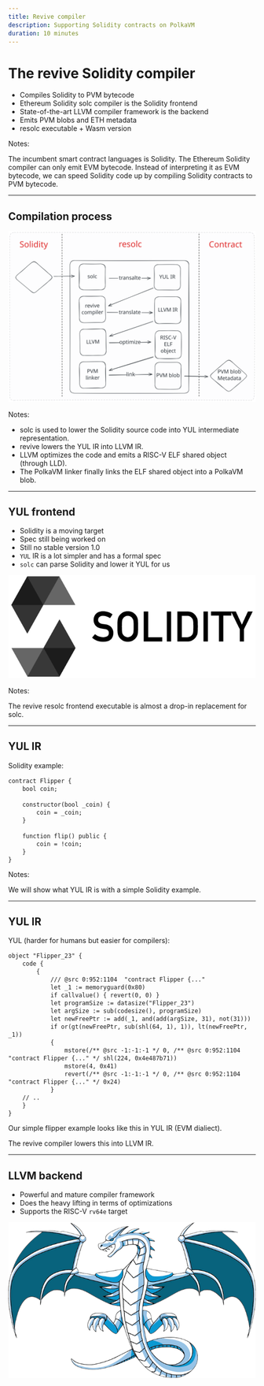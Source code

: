 ```yaml
---
title: Revive compiler
description: Supporting Solidity contracts on PolkaVM
duration: 10 minutes
---
```


# The revive Solidity compiler

- Compiles Solidity to PVM bytecode
- Ethereum Solidity solc compiler is the Solidity frontend
- State-of-the-art LLVM compiler framework is the backend
- Emits PVM blobs and ETH metadata
- resolc executable + Wasm version

Notes:

The incumbent smart contract languages is Solidity.
The Ethereum Solidity compiler can only emit EVM bytecode.
Instead of interpreting it as EVM bytecode, we can speed Solidity code up by
compiling Solidity contracts to PVM bytecode.

---

## Compilation process

<img src="img/resolc/compilation.svg">

Notes:

- solc is used to lower the Solidity source code into YUL intermediate representation.
- revive lowers the YUL IR into LLVM IR.
- LLVM optimizes the code and emits a RISC-V ELF shared object (through LLD).
- The PolkaVM linker finally links the ELF shared object into a PolkaVM blob.

---

## YUL frontend

<pba-cols>
<pba-col center>

- Solidity is a moving target
- Spec still being worked on
- Still no stable version 1.0
- `YUL` IR is a lot simpler and has a formal spec
- `solc` can parse Solidity and lower it YUL for us

<!-- .element: class="fragment" data-fragment-index="1" -->

</pba-col>
<pba-col center>

<img src="img/resolc/solidity.png">

</pba-col>
</pba-cols>

Notes:

The revive resolc frontend executable is almost a drop-in replacement for solc.

---

## YUL IR

Solidity example:

```solidity
contract Flipper {
    bool coin;

    constructor(bool _coin) {
        coin = _coin;
    }

    function flip() public {
        coin = !coin;
    }
}
```

Notes:

We will show what YUL IR is with a simple Solidity example.

---

## YUL IR

YUL (harder for humans but easier for compilers):

```yul
object "Flipper_23" {
    code {
        {
            /// @src 0:952:1104  "contract Flipper {..."
            let _1 := memoryguard(0x80)
            if callvalue() { revert(0, 0) }
            let programSize := datasize("Flipper_23")
            let argSize := sub(codesize(), programSize)
            let newFreePtr := add(_1, and(add(argSize, 31), not(31)))
            if or(gt(newFreePtr, sub(shl(64, 1), 1)), lt(newFreePtr, _1))
            {
                mstore(/** @src -1:-1:-1 */ 0, /** @src 0:952:1104  "contract Flipper {..." */ shl(224, 0x4e487b71))
                mstore(4, 0x41)
                revert(/** @src -1:-1:-1 */ 0, /** @src 0:952:1104  "contract Flipper {..." */ 0x24)
            }
    // ..
    }
}
```

Our simple flipper example looks like this in YUL IR (EVM dialiect).

The revive compiler lowers this into LLVM IR.

---

## LLVM backend

<pba-cols>
<pba-col center>

- Powerful and mature compiler framework
- Does the heavy lifting in terms of optimizations
- Supports the RISC-V `rv64e` target

<!-- .element: class="fragment" data-fragment-index="1" -->

</pba-col>
<pba-col center>

<img src="img/resolc/llvm.png">

</pba-col>
</pba-cols>
